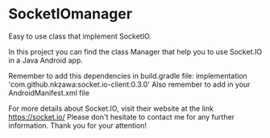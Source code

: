 # SocketIOmanager
Easy to use class that implement SocketIO.

In this project you can find the class Manager that help you to use Socket.IO in a Java Android app.

Remember to add this dependencies in build.gradle file: implementation 'com.github.nkzawa:socket.io-client:0.3.0'
Also remember to add  <uses-permission android:name="android.permission.INTERNET"/> in your AndroidManifest.xml file

For more details about Socket.IO, visit their website at the link https://socket.io/
Please don't hesitate to contact me for any further information.
Thank you for your attention!
